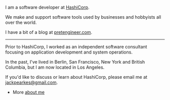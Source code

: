 I am a software developer at [HashiCorp](https://hashicorp.com/).

We make and support software tools used by businesses and
hobbyists all over the world.

I have a bit of a blog at [pretengineer.com](http://pretengineer.com).

---

Prior to HashiCorp, I worked as an independent software consultant
focusing on application development and system operations.

In the past, I've lived in Berlin, San Francisco, New York and British Columbia, but
I am now located in Los Angeles.

If you'd like to discuss or learn about HashiCorp,
please email me at [jackpearkes@gmail.com](mailto:jackpearkes@gmail.com).

- More [about me](/about/longform-bio)
